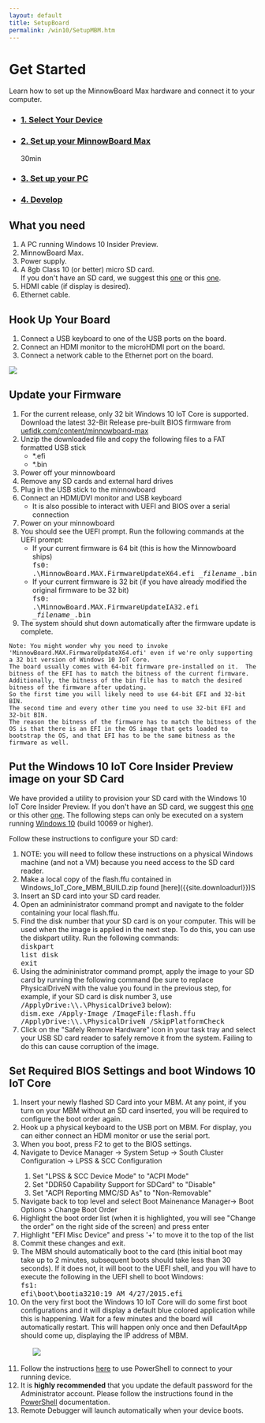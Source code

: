 ```yaml
---
layout: default
title: SetupBoard
permalink: /win10/SetupMBM.htm
---
```


<!-- Main jumbotron for a primary marketing message or call to action -->

<div class="row">
    <!-- <h1>Get Started - Setup Your MinnowBoard Max</h1> -->
    <h1>Get Started</h1>
    <div class="col-md-8">
        <p>Learn how to set up the MinnowBoard Max hardware and connect it to your computer.</p>
    </div>
     <div class="row">
        <ul class="nav nav-justified get-started-steps text-center">
            <li>
              <a href="{{site.baseurl}}/GetStarted.htm"><h3 class="inactive">1. Select Your Device</h3></a>
            </li>
            <li>
              <a href="{{site.baseurl}}/win10/SetupMBM.htm"><h3 class="active">2. Set up your MinnowBoard Max</h3></a>
              <span class="glyphicon glyphicon-time"></span> 30min
            </li>
            <li>
              <a href="{{site.baseurl}}/win10/SetupPCMBM.htm"><h3 class="inactive">3. Set up your PC</h3></a>
            </li>
            <li>
              <a href="{{site.baseurl}}/win10/samples/BlinkyMBM.htm"><h3 class="inactive">4. Develop</h3></a>
            </li>
        </ul>
    </div>
</div>

<div class="row">
    <h2>What you need</h2>
    <ol>
        <li>A PC running Windows 10 Insider Preview.</li>
        <li>MinnowBoard Max.</li>
        <li>Power supply.</li>
        <li>A 8gb Class 10 (or better) micro SD card.</li>
			If you don't have an SD card, we suggest this <a href="http://www.amazon.com/gp/product/B00IVPU786?tag=thewire06-20&linkCode=as2&creative=374929&camp=211189">one</a> or this <a href="http://www.amazon.com/SanDisk-Ultra-Micro-SDHC-16GB/dp/9966573445/ref=sr_1_15?ie=UTF8&qid=1415926730&sr=8-15&keywords=micro+sd+xd">one</a>.
        <li>HDMI cable (if display is desired).</li>
        <li>Ethernet cable.</li>
    </ol>
</div>

<div class="row">
    <h2>Hook Up Your Board</h2>
    <ol>
        <li>Connect a USB keyboard to one of the USB ports on the board.</li>
        <li>Connect an HDMI monitor to the microHDMI port on the board.</li>
        <li>Connect a network cable to the Ethernet port on the board.</li>
    </ol>
    <img class="device-images" src="{{site.baseurl}}/images/mbm.bmp">
</div>

<div class="row">
    <h2>Update your Firmware</h2>
    <ol class="word-wrap">
        <li>For the current release, only 32 bit Windows 10 IoT Core is supported.  Download the latest 32-Bit Release pre-built BIOS firmware from <a href="http://uefidk.com/content/minnowboard-max" target="_blank">uefidk.com/content/minnowboard-max</a></li>
        <li>Unzip the downloaded file and copy the following files to a FAT formatted USB stick
            <ul>
                <li>*.efi</li>
                <li>*.bin</li>
            </ul>
        </li>
        <li>Power off your minnowboard</li>
        <li>Remove any SD cards and external hard drives </li>
        <li>Plug in the USB stick to the minnowboard </li>
        <li>Connect an HDMI/DVI monitor and USB keyboard
            <ul>
                <li>It is also possible to interact with UEFI and BIOS over a serial connection</li>
            </ul>
        </li>
        <li>Power on your minnowboard </li>
        <li>You should see the UEFI prompt. Run the following commands at the UEFI prompt:
            <ul>
                <li>If your current firmware is 64 bit (this is how the Minnowboard ships)<br/>
                    <kbd>fs0:</kbd><br/>
                    <kbd>.\MinnowBoard.MAX.FirmwareUpdateX64.efi <i>_filename_</i>.bin</kbd>
                </li>
                <li>If your current firmware is 32 bit (if you have already modified the original firmware to be 32 bit)<br/>
                    <kbd>fs0:</kbd><br/>
                    <kbd>.\MinnowBoard.MAX.FirmwareUpdateIA32.efi <i>_filename_</i>.bin</kbd>
                </li>
            </ul>
        </li>
        <li>The system should shut down automatically after the firmware update is complete. </li>
    </ol>

    Note: You might wonder why you need to invoke 'MinnowBoard.MAX.FirmwareUpdateX64.efi' even if we're only supporting a 32 bit version of Windows 10 IoT Core.
    The board usually comes with 64-bit firmware pre-installed on it.  The bitness of the EFI has to match the bitness of the current firmware.  Additionally, the bitness of the bin file has to match the desired bitness of the firmware after updating.
    So the first time you will likely need to use 64-bit EFI and 32-bit BIN.
    The second time and every other time you need to use 32-bit EFI and 32-bit BIN.  
    The reason the bitness of the firmware has to match the bitness of the OS is that there is an EFI in the OS image that gets loaded to bootstrap the OS, and that EFI has to be the same bitness as the firmware as well.

</div>

<style>
#foo {color: red}
</style>

<div class="row">
    <h2>Put the Windows 10 IoT Core Insider Preview image on your SD Card</h2>
    <p>We have provided a utility to provision your SD card with the Windows 10 IoT Core Insider Preview. If you don't have an SD card, we suggest this <a href="http://www.amazon.com/gp/product/B00IVPU786?tag=thewire06-20&linkCode=as2&creative=374929&camp=211189">one</a> or this other <a href="http://www.amazon.com/SanDisk-Ultra-Micro-SDHC-16GB/dp/9966573445/ref=sr_1_15?ie=UTF8&qid=1415926730&sr=8-15&keywords=micro+sd+xd">one</a>.  The following steps can only be executed on a system running <a href="https://insider.windows.com">Windows 10</a> (build 10069 or higher).</p>
    <p>Follow these instructions to configure your SD card:</p>
    <ol class="word-wrap">
        <li>NOTE: you will need to follow these instructions on a physical Windows machine (and not a VM) because you need access to the SD card reader.</li>
        <li>Make a local copy of the flash.ffu contained in Windows_IoT_Core_MBM_BUILD.zip found [here]({{site.downloadurl}})S</li>
        <li>Insert an SD card into your SD card reader.</li>
        <li>Open an admininistrator command prompt and navigate to the folder containing your local flash.ffu.</li>
        <li>
            Find the disk number that your SD card is on your computer.  This will be used when the image is applied in the next step.  To do this, you can use the diskpart utility.  Run the following commands:<br />
            <kbd>diskpart</kbd><br />
            <kbd>list disk</kbd><br />
            <kbd>exit</kbd>
        </li>
        <li>
            Using the admininistrator command prompt, apply the image to your SD card by running the following command (be sure to replace PhysicalDriveN with the value you found in the previous step, for example, if your SD card is disk number 3, use <kbd>/ApplyDrive:\\.\PhysicalDrive3</kbd> below):<br />
            <kbd>dism.exe /Apply-Image /ImageFile:<fullpath>flash.ffu /ApplyDrive:\\.\PhysicalDriveN /SkipPlatformCheck</fullpath></kbd>
        </li>
        <li>Click on the "Safely Remove Hardware" icon in your task tray and select your USB SD card reader to safely remove it from the system.  Failing to do this can cause corruption of the image.
        </li>
    </ol>
</div>

<div class="row">
    <h2>Set Required BIOS Settings and boot Windows 10 IoT Core</h2>
    <ol class="word-wrap">
        <li>Insert your newly flashed SD Card into your MBM.  At any point, if you turn on your MBM without an SD card inserted, you will be required to configure the boot order again.</li>
        <li>Hook up a physical keyboard to the USB port on MBM. For display, you can either connect an HDMI monitor or use the serial port.</li>
        <li>When you boot, press F2 to get to the BIOS settings. </li>
        <li>Navigate to Device Manager -> System Setup -> South Cluster Configuration -> LPSS & SCC Configuration </li>
        <ol>
            <li>Set "LPSS & SCC Device Mode" to "ACPI Mode" </li>
            <li>Set "DDR50 Capability Support for SDCard" to "Disable" </li>
            <li>Set "ACPI Reporting MMC/SD As" to "Non-Removable"</li>
        </ol>
        <li>Navigate back to top level and select Boot Mainenance Manager-> Boot Options > Change Boot Order </li>
        <li>Highlight the boot order list (when it is highlighted, you will see "Change the order" on the right side of the screen) and press enter </li>
        <li>Highlight "EFI Misc Device" and press '+' to move it to the top of the list </li>
        <li>Commit these changes and exit. </li>
        <li>The MBM should automatically boot to the card (this initial boot may take up to 2 minutes, subsequent boots should take less than 30 seconds). If it does not, it will boot to the UEFI shell, and you will have to execute the following in the UEFI shell to boot Windows:<br/>
            <kbd>fs1:</kbd><br/>
            <kbd>efi\boot\bootia3210:19 AM 4/27/2015.efi</kbd>
        </li>
        <li>On the very first boot the Windows 10 IoT Core will do some first boot configurations and it will display a default blue colored application while this is happening. Wait for a few minutes and the board will automatically restart. This will happen only once and then DefaultApp should come up, displaying the IP address of MBM.
            <br/><br/><ul><img class="device-images" src="{{site.baseurl}}/images/DefaultAppMBM.png"></ul><br/>
        </li>
        <li>Follow the instructions <a href="{{site.baseurl}}/win10/samples/PowerShell.htm">here</a> to use PowerShell to connect to your running device.</li>
        <li>It is <b>highly recommended</b> that you update the default password for the Administrator account.  Please follow the instructions found in the <a href="{{site.baseurl}}/win10/samples/PowerShell.htm">PowerShell</a> documentation.</li>
        <li>Remote Debugger will launch automatically when your device boots. </li>
    </ol>
</div>
